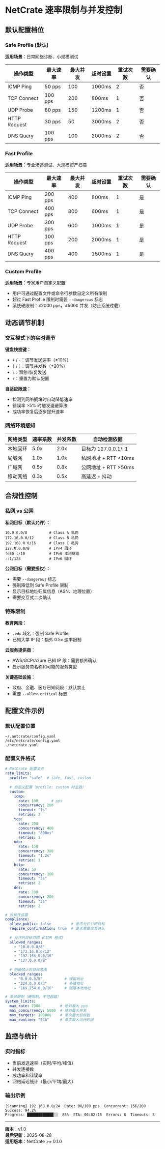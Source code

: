 # NetCrate 速率限制与并发控制

## 默认配置档位

### Safe Profile (默认)
**适用场景**：日常网络诊断、小规模测试

| 操作类型 | 最大速率 | 最大并发 | 超时设置 | 重试次数 | 需要确认 |
|---------|----------|----------|----------|----------|----------|
| ICMP Ping | 50 pps | 100 | 1000ms | 2 | 否 |
| TCP Connect | 100 pps | 200 | 800ms | 1 | 否 |
| UDP Probe | 80 pps | 150 | 1200ms | 1 | 否 |
| HTTP Request | 30 pps | 50 | 3000ms | 2 | 否 |
| DNS Query | 100 pps | 100 | 2000ms | 2 | 否 |

### Fast Profile
**适用场景**：专业渗透测试、大规模资产扫描

| 操作类型 | 最大速率 | 最大并发 | 超时设置 | 重试次数 | 需要确认 |
|---------|----------|----------|----------|----------|----------|
| ICMP Ping | 200 pps | 400 | 800ms | 1 | 是 |
| TCP Connect | 400 pps | 800 | 600ms | 1 | 是 |
| UDP Probe | 300 pps | 600 | 1000ms | 1 | 是 |
| HTTP Request | 100 pps | 200 | 2000ms | 1 | 是 |
| DNS Query | 400 pps | 400 | 1500ms | 1 | 是 |

### Custom Profile
**适用场景**：专家用户自定义配置

- 用户可通过配置文件或命令行参数自定义所有限制
- 超过 Fast Profile 限制时需要 `--dangerous` 标志
- 系统硬限制：≤2000 pps，≤5000 并发（防止系统过载）

## 动态调节机制

### 交互模式下的实时调节

**键盘快捷键：**
- `+` / `-`：调节发送速率（±10%）
- `[` / `]`：调节并发数（±20%）
- `s`：暂停/恢复发送
- `r`：重置为默认配置

**自适应限速：**
- 检测到网络拥堵时自动降低速率
- 错误率 >5% 时触发退避算法
- 成功率恢复后逐步提升速率

### 网络环境感知

| 网络类型 | 速率系数 | 并发系数 | 自动检测依据 |
|---------|----------|----------|--------------|
| 本地回环 | 5.0x | 2.0x | 目标为 127.0.0.1/::1 |
| 局域网 | 1.0x | 1.0x | 私网地址 + RTT <10ms |
| 广域网 | 0.5x | 0.8x | 公网地址 + RTT >50ms |
| 移动网络 | 0.3x | 0.5x | 高延迟 + 抖动 |

## 合规性控制

### 私网 vs 公网

**私网目标（默认允许）：**
```
10.0.0.0/8          # Class A 私网
172.16.0.0/12       # Class B 私网
192.168.0.0/16      # Class C 私网
127.0.0.0/8         # IPv4 回环
fe80::/10           # IPv6 本地链路
::1/128             # IPv6 回环
```

**公网目标（需要授权）：**
- 需要 `--dangerous` 标志
- 强制降低到 Safe Profile 限制
- 显示目标地址归属信息（ASN、地理位置）
- 需要交互式二次确认

### 特殊限制

**教育网段：**
- `.edu` 域名：强制 Safe Profile
- 已知大学 IP 段：额外 0.5x 速率限制

**云服务提供商：**
- AWS/GCP/Azure 已知 IP 段：需要额外确认
- 显示服务商名称和可能的服务类型

**关键基础设施：**
- 政府、金融、医疗已知网段：默认禁止
- 需要 `--allow-critical` 标志

## 配置文件示例

### 默认配置位置
```
~/.netcrate/config.yaml
/etc/netcrate/config.yaml
./netcrate.yaml
```

### 配置文件格式
```yaml
# NetCrate 配置文件
rate_limits:
  profile: "safe"  # safe, fast, custom
  
  # 自定义配置（profile: custom 时生效）
  custom:
    icmp:
      rate: 100      # pps
      concurrency: 200
      timeout: "1s"
      retries: 2
    tcp:
      rate: 200
      concurrency: 400
      timeout: "800ms"
      retries: 1
    udp:
      rate: 150
      concurrency: 300
      timeout: "1.2s"
      retries: 1
    http:
      rate: 50
      concurrency: 100
      timeout: "3s"
      retries: 2
    dns:
      rate: 200
      concurrency: 200
      timeout: "2s"
      retries: 2

# 合规性设置
compliance:
  allow_public: false         # 是否允许公网目标
  require_confirmation: true  # 是否需要交互确认
  
  # 允许的目标范围（CIDR 格式）
  allowed_ranges:
    - "10.0.0.0/8"
    - "172.16.0.0/12"
    - "192.168.0.0/16"
    - "127.0.0.0/8"
  
  # 明确禁止的目标范围
  blocked_ranges:
    - "0.0.0.0/8"          # 保留地址
    - "224.0.0.0/3"        # 多播地址
    - "169.254.0.0/16"     # 链路本地地址

# 系统限制（硬限制，不可超越）
system_limits:
  max_rate: 2000         # 绝对最大 pps
  max_concurrency: 5000  # 绝对最大并发
  max_targets: 100000    # 单次最大目标数
  max_runtime: "24h"     # 单次最大运行时间
```

## 监控与统计

### 实时指标
- 当前发送速率（实时/平均/峰值）
- 并发连接数
- 成功率和错误率
- 网络延迟统计（最小/平均/最大）

### 输出示例
```
[Scanning] 192.168.0.0/24  Rate: 98/100 pps  Concurrent: 156/200  Success: 94.2%
Progress: ████████████░░  85%  ETA: 00:02:15  Errors: 8  Timeouts: 3
```

---

**版本**：v1.0  
**最后更新**：2025-08-28  
**适用版本**：NetCrate >= 0.1.0